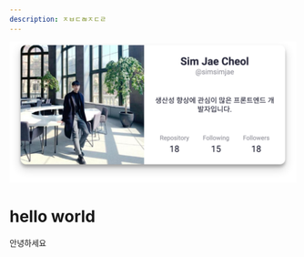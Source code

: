 ```yaml
---
description: ㅈㅂㄷㄼㅈㄷㄹ
---
```


![simsimjae's github profile](../images/simsimjae.jpeg)

# hello world

안녕하세요
